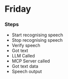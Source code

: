 # Friday

### Steps
- Start recognising speech
- Stop recognising speech
- Verify speech
- Got text
- LLM Called
- MCP Server called
- Got text data
- Speech output